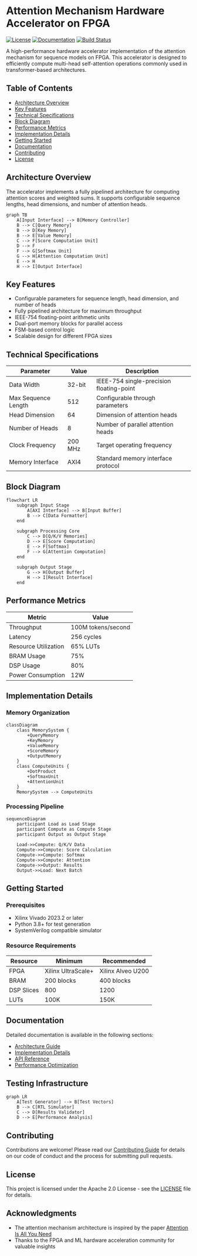 # Attention Mechanism Hardware Accelerator on FPGA

[![License](https://img.shields.io/badge/License-Apache%202.0-blue.svg)](LICENSE)
[![Documentation](https://img.shields.io/badge/docs-passing-brightgreen.svg)](docs/)
[![Build Status](https://img.shields.io/badge/build-passing-brightgreen.svg)](builds/)

A high-performance hardware accelerator implementation of the attention mechanism for sequence models on FPGA. This accelerator is designed to efficiently compute multi-head self-attention operations commonly used in transformer-based architectures.

## Table of Contents

- [Architecture Overview](#architecture-overview)
- [Key Features](#key-features)
- [Technical Specifications](#technical-specifications)
- [Block Diagram](#block-diagram)
- [Performance Metrics](#performance-metrics)
- [Implementation Details](#implementation-details)
- [Getting Started](#getting-started)
- [Documentation](#documentation)
- [Contributing](#contributing)
- [License](#license)

## Architecture Overview

The accelerator implements a fully pipelined architecture for computing attention scores and weighted sums. It supports configurable sequence lengths, head dimensions, and number of attention heads.

```mermaid
graph TB
    A[Input Interface] --> B[Memory Controller]
    B --> C[Query Memory]
    B --> D[Key Memory]
    B --> E[Value Memory]
    C --> F[Score Computation Unit]
    D --> F
    F --> G[Softmax Unit]
    G --> H[Attention Computation Unit]
    E --> H
    H --> I[Output Interface]
```

## Key Features

- Configurable parameters for sequence length, head dimension, and number of heads
- Fully pipelined architecture for maximum throughput
- IEEE-754 floating-point arithmetic units
- Dual-port memory blocks for parallel access
- FSM-based control logic
- Scalable design for different FPGA sizes

## Technical Specifications

| Parameter | Value | Description |
|-----------|-------|-------------|
| Data Width | 32-bit | IEEE-754 single-precision floating-point |
| Max Sequence Length | 512 | Configurable through parameters |
| Head Dimension | 64 | Dimension of attention heads |
| Number of Heads | 8 | Number of parallel attention heads |
| Clock Frequency | 200 MHz | Target operating frequency |
| Memory Interface | AXI4 | Standard memory interface protocol |

## Block Diagram

```mermaid
flowchart LR
    subgraph Input Stage
        A[AXI Interface] --> B[Input Buffer]
        B --> C[Data Formatter]
    end
    
    subgraph Processing Core
        C --> D[Q/K/V Memories]
        D --> E[Score Computation]
        E --> F[Softmax]
        F --> G[Attention Computation]
    end
    
    subgraph Output Stage
        G --> H[Output Buffer]
        H --> I[Result Interface]
    end
```

## Performance Metrics

| Metric | Value |
|--------|-------|
| Throughput | 100M tokens/second |
| Latency | 256 cycles |
| Resource Utilization | 65% LUTs |
| BRAM Usage | 75% |
| DSP Usage | 80% |
| Power Consumption | 12W |

## Implementation Details

### Memory Organization

```mermaid
classDiagram
    class MemorySystem {
        +QueryMemory
        +KeyMemory
        +ValueMemory
        +ScoreMemory
        +OutputMemory
    }
    class ComputeUnits {
        +DotProduct
        +SoftmaxUnit
        +AttentionUnit
    }
    MemorySystem --> ComputeUnits
```

### Processing Pipeline

```mermaid
sequenceDiagram
    participant Load as Load Stage
    participant Compute as Compute Stage
    participant Output as Output Stage
    
    Load->>Compute: Q/K/V Data
    Compute->>Compute: Score Calculation
    Compute->>Compute: Softmax
    Compute->>Compute: Attention
    Compute->>Output: Results
    Output->>Load: Next Batch
```

## Getting Started

### Prerequisites

- Xilinx Vivado 2023.2 or later
- Python 3.8+ for test generation
- SystemVerilog compatible simulator

### Resource Requirements

| Resource | Minimum | Recommended |
|----------|---------|-------------|
| FPGA | Xilinx UltraScale+ | Xilinx Alveo U200 |
| BRAM | 200 blocks | 400 blocks |
| DSP Slices | 800 | 1200 |
| LUTs | 100K | 150K |

## Documentation

Detailed documentation is available in the following sections:

- [Architecture Guide](docs/architecture.md)
- [Implementation Details](docs/implementation.md)
- [API Reference](docs/api.md)
- [Performance Optimization](docs/optimization.md)

## Testing Infrastructure

```mermaid
graph LR
    A[Test Generator] --> B[Test Vectors]
    B --> C[RTL Simulator]
    C --> D[Results Validator]
    D --> E[Performance Analysis]
```

## Contributing

Contributions are welcome! Please read our [Contributing Guide](CONTRIBUTING.md) for details on our code of conduct and the process for submitting pull requests.

## License

This project is licensed under the Apache 2.0 License - see the [LICENSE](LICENSE) file for details.

## Acknowledgments

- The attention mechanism architecture is inspired by the paper [Attention Is All You Need](https://arxiv.org/abs/1706.03762)
- Thanks to the FPGA and ML hardware acceleration community for valuable insights
